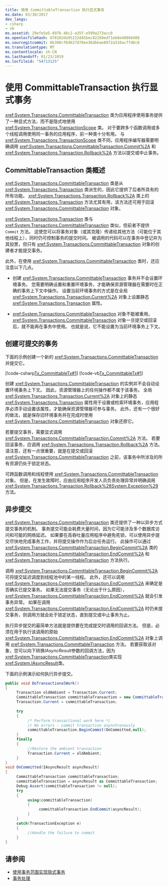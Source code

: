 ```yaml
---
title: 使用 CommittableTransaction 执行显式事务
ms.date: 03/30/2017
dev_langs:
- csharp
- vb
ms.assetid: 29efe5e5-897b-46c2-a35f-e599a273acc8
ms.openlocfilehash: 078102da95222d45bec82269edf1eb8e40866408
ms.sourcegitcommit: 6b308cf6d627d78ee36dbbae8972a310ac7fd6c8
ms.translationtype: MT
ms.contentlocale: zh-CN
ms.lasthandoff: 01/23/2019
ms.locfileid: "54713125"
---
```

# <a name="implementing-an-explicit-transaction-using-committabletransaction"></a>使用 CommittableTransaction 执行显式事务
<xref:System.Transactions.CommittableTransaction> 类为应用程序使用事务提供了一种显式方法，而不是隐式地使用 <xref:System.Transactions.TransactionScope> 类。 对于要跨多个函数调用或多个线程调用使用同一事务的应用程序，前一种类十分有用。 与 <xref:System.Transactions.TransactionScope> 类不同，应用程序编写器需要明确调用 <xref:System.Transactions.CommittableTransaction.Commit%2A> 和 <xref:System.Transactions.Transaction.Rollback%2A> 方法以提交或中止事务。  
  
## <a name="overview-of-the-committabletransaction-class"></a>CommittableTransaction 类概述  
 <xref:System.Transactions.CommittableTransaction> 类是从 <xref:System.Transactions.Transaction> 类派生的，因此它提供了后者所具有的所有功能。 <xref:System.Transactions.Transaction.Rollback%2A> 类上的 <xref:System.Transactions.Transaction> 方法尤其有用，该方法还可用于回滚 <xref:System.Transactions.CommittableTransaction> 对象。  
  
 <xref:System.Transactions.Transaction> 类与 <xref:System.Transactions.CommittableTransaction> 类似，但前者不提供 `Commit` 方法。 这使您可以将事务对象（或其克隆）传递给其他方法（可能位于其他线程上），同时仍可控制事务的提交时间。 被调用的代码可以在事务中登记并为其投票，但只有 <xref:System.Transactions.CommittableTransaction> 对象的创建者才能提交事务。  
  
 此外，在使用 <xref:System.Transactions.CommittableTransaction> 类时，还应注意以下几点。  
  
-   创建 <xref:System.Transactions.CommittableTransaction> 事务并不会设置环境事务。 您需要明确设置和重置环境事务，才能确保资源管理器在需要时在正确的事务上下文中操作。 设置当前环境事务的方式是在全局 <xref:System.Transactions.Transaction.Current%2A> 对象上设置静态 <xref:System.Transactions.Transaction> 属性。  
  
-   <xref:System.Transactions.CommittableTransaction> 对象不能被重用。 <xref:System.Transactions.CommittableTransaction> 对象一旦提交或回滚后，就不能再在事务中使用。 也就是说，它不能设置为当前环境事务上下文。  
  
## <a name="creating-a-committabletransaction"></a>创建可提交的事务  
 下面的示例创建一个新的 <xref:System.Transactions.CommittableTransaction> 并提交它。  
  
 [!code-csharp[Tx_CommittableTx#1](../../../../samples/snippets/csharp/VS_Snippets_CFX/tx_committabletx/cs/committabletxwithsql.cs#1)]
 [!code-vb[Tx_CommittableTx#1](../../../../samples/snippets/visualbasic/VS_Snippets_CFX/tx_committabletx/vb/committabletxwithsql.vb#1)]  
  
 创建 <xref:System.Transactions.CommittableTransaction> 的实例并不会自动设置环境事务上下文。 因此，资源管理器上的任何操作都不属于该事务。 全局 <xref:System.Transactions.Transaction.Current%2A> 对象上的静态 <xref:System.Transactions.Transaction> 属性用于设置或检索环境事务，应用程序必须手动设置该属性，才能确保资源管理器可参与事务。 此外，还有一个很好的做法，就是保存旧环境事务并在完成时使用 <xref:System.Transactions.CommittableTransaction> 对象还原它。  
  
 若要提交事务，需要显式调用 <xref:System.Transactions.CommittableTransaction.Commit%2A> 方法。 若要回滚事务，应调用 <xref:System.Transactions.Transaction.Rollback%2A> 方法。 请注意，还有一点很重要，就是在提交或回滚 <xref:System.Transactions.CommittableTransaction> 之前，该事务中所涉及的所有资源仍处于锁定状态。  
  
 可跨函数调用和线程使用 <xref:System.Transactions.CommittableTransaction> 对象。 但是，在发生故障时，应由应用程序开发人员负责处理异常并明确调用 <xref:System.Transactions.Transaction.Rollback%28System.Exception%29> 方法。  
  
## <a name="asynchronous-commit"></a>异步提交  
 <xref:System.Transactions.CommittableTransaction> 类还提供了一种以异步方式提交事务的机制。 事务提交可能会耗费大量时间，因为它可能涉及多个数据库访问和可能的网络延迟。 如果要在高吞吐量应用程序中避免死锁，可以使用异步提交尽快地完成事务工作，并将提交操作作为后台任务运行。 此操作可以通过 <xref:System.Transactions.CommittableTransaction.BeginCommit%2A> 类的 <xref:System.Transactions.CommittableTransaction.EndCommit%2A> 和 <xref:System.Transactions.CommittableTransaction> 方法执行。  
  
 调用 <xref:System.Transactions.CommittableTransaction.BeginCommit%2A> 可将提交延迟调度到线程池中的某一线程。 此外，还可以调用 <xref:System.Transactions.CommittableTransaction.EndCommit%2A> 来确定是否确实已提交事务。 如果无法提交事务（无论出于什么原因），<xref:System.Transactions.CommittableTransaction.EndCommit%2A> 就会引发事务异常。 如果在调用 <xref:System.Transactions.CommittableTransaction.EndCommit%2A> 时仍未提交事务，则调用方就会处于锁定状态，直到提交或中止事务为止。  
  
 执行异步提交的最简单方法就是提供要在完成提交时调用的回调方法。 但是，必须在用于执行该调用的原始 <xref:System.Transactions.CommittableTransaction.EndCommit%2A> 对象上调用 <xref:System.Transactions.CommittableTransaction> 方法。 若要获取该对象，您可以向下转换*IAsyncResult*参数的回调方法，因为<xref:System.Transactions.CommittableTransaction>类实现<xref:System.IAsyncResult>类。  
  
 下面的示例演示如何执行异步提交。  
  
```csharp  
public void DoTransactionalWork()  
{  
     Transaction oldAmbient = Transaction.Current;  
     CommittableTransaction committableTransaction = new CommittableTransaction();  
     Transaction.Current = committableTransaction;  
  
     try  
     {  
          /* Perform transactional work here */  
          // No errors - commit transaction asynchronously  
          committableTransaction.BeginCommit(OnCommitted,null);  
     }  
     finally  
     {  
          //Restore the ambient transaction   
          Transaction.Current = oldAmbient;  
     }  
}  
void OnCommitted(IAsyncResult asyncResult)  
{  
     CommittableTransaction committableTransaction;  
     committableTransaction = asyncResult as CommittableTransaction;     
     Debug.Assert(committableTransaction != null);  
     try  
     {  
          using(committableTransaction)  
          {  
               committableTransaction.EndCommit(asyncResult);  
          }  
     }  
     catch(TransactionException e)  
     {  
          //Handle the failure to commit  
     }  
}  
```  
  
## <a name="see-also"></a>请参阅
- [使用事务范围实现隐式事务](../../../../docs/framework/data/transactions/implementing-an-implicit-transaction-using-transaction-scope.md)
- [事务处理](../../../../docs/framework/data/transactions/index.md)
